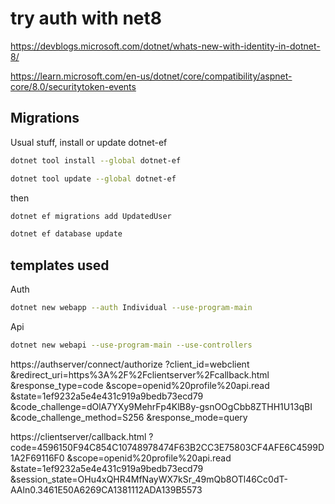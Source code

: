 # try auth with net8

https://devblogs.microsoft.com/dotnet/whats-new-with-identity-in-dotnet-8/

https://learn.microsoft.com/en-us/dotnet/core/compatibility/aspnet-core/8.0/securitytoken-events


## Migrations

Usual stuff, install or update dotnet-ef

```sh
dotnet tool install --global dotnet-ef

dotnet tool update --global dotnet-ef
```

then

```sh
dotnet ef migrations add UpdatedUser

dotnet ef database update
```

## templates used

Auth
```sh
dotnet new webapp --auth Individual --use-program-main
````

Api
```sh
dotnet new webapi --use-program-main --use-controllers
```


https://authserver/connect/authorize
?client_id=webclient
&redirect_uri=https%3A%2F%2Fclientserver%2Fcallback.html
&response_type=code
&scope=openid%20profile%20api.read
&state=1ef9232a5e4e431c919a9bedb73ecd79
&code_challenge=dOlA7YXy9MehrFp4KlB8y-gsnOOgCbb8ZTHH1U13qBI
&code_challenge_method=S256
&response_mode=query

https://clientserver/callback.html
?code=4596150F94C854C10748978474F63B2CC3E75803CF4AFE6C4599D1A2F69116F0
&scope=openid%20profile%20api.read
&state=1ef9232a5e4e431c919a9bedb73ecd79
&session_state=OHu4xQHR4MfNayWX7kSr_49mQb8OTl46Cc0dT-AAln0.3461E50A6269CA1381112ADA139B5573